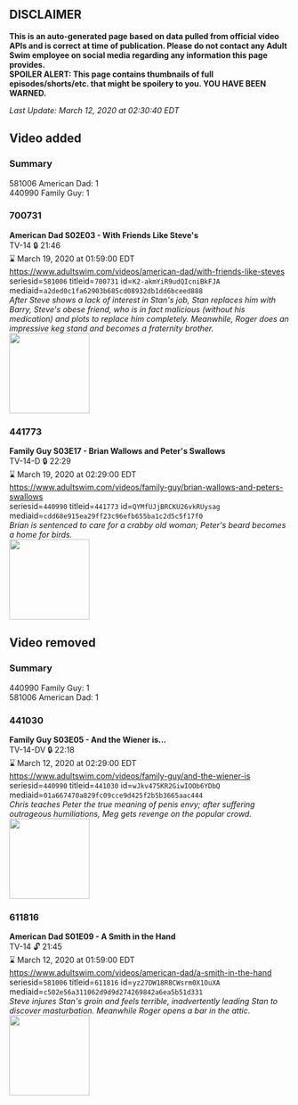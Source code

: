 ## DISCLAIMER
**This is an auto-generated page based on data pulled from official video APIs and is correct at time of publication. Please do not contact any Adult Swim employee on social media regarding any information this page provides.**  
**SPOILER ALERT: This page contains thumbnails of full episodes/shorts/etc. that might be spoilery to you. YOU HAVE BEEN WARNED.**  

_Last Update: March 12, 2020 at 02:30:40 EDT_
## Video added
### Summary
581006 American Dad: 1  
440990 Family Guy: 1  
### 700731
**American Dad S02E03 - With Friends Like Steve's**  
TV-14 🔒 21:46  
⌛ March 19, 2020 at 01:59:00 EDT  
https://www.adultswim.com/videos/american-dad/with-friends-like-steves  
seriesid=`581006` titleid=`700731` id=`K2-akmYiR9udQIcniBkFJA` mediaid=`a2ded0c1fa62903b685cd08932db1dd6bceed888`  
_After Steve shows a lack of interest in Stan's job, Stan replaces him with Barry, Steve's obese friend, who is in fact malicious (without his medication) and plots to replace him completely. Meanwhile, Roger does an impressive keg stand and becomes a fraternity brother._  
<a href="https://i.cdn.turner.com/adultswim/big/image-upload/thumbnails/thumb-2_image-15200194434854.jpg"><img src="https://i.cdn.turner.com/adultswim/big/image-upload/thumbnails/thumb-2_image-15200194434854.jpg" height="144px" /></a>
### 441773
**Family Guy S03E17 - Brian Wallows and Peter's Swallows**  
TV-14-D 🔒 22:29  
⌛ March 19, 2020 at 02:29:00 EDT  
https://www.adultswim.com/videos/family-guy/brian-wallows-and-peters-swallows  
seriesid=`440990` titleid=`441773` id=`QYMfUJjBRCKU26vkRUysag` mediaid=`cdd68e915ea29ff23c96efb655ba1c2d5c5f17f0`  
_Brian is sentenced to care for a crabby old woman; Peter's beard becomes a home for birds._  
<a href="https://i.cdn.turner.com/adultswim/big/image-upload/thumbnails/thumb-2_image-154204163591820.jpg"><img src="https://i.cdn.turner.com/adultswim/big/image-upload/thumbnails/thumb-2_image-154204163591820.jpg" height="144px" /></a>
## Video removed
### Summary
440990 Family Guy: 1  
581006 American Dad: 1  
### 441030
**Family Guy S03E05 - And the Wiener is...**  
TV-14-DV 🔒 22:18  
⌛ March 12, 2020 at 02:29:00 EDT  
https://www.adultswim.com/videos/family-guy/and-the-wiener-is  
seriesid=`440990` titleid=`441030` id=`wJkv475KR2GiwIOOb6YDbQ` mediaid=`01a667470a829fc09cce9d425f2b5b3665aac444`  
_Chris teaches Peter the true meaning of penis envy; after suffering outrageous humiliations, Meg gets revenge on the popular crowd._  
<a href="https://i.cdn.turner.com/adultswim/big/image-upload/thumbnails/thumb-2_image-154144774451414.jpg"><img src="https://i.cdn.turner.com/adultswim/big/image-upload/thumbnails/thumb-2_image-154144774451414.jpg" height="144px" /></a>
### 611816
**American Dad S01E09 - A Smith in the Hand**  
TV-14 🔓 21:45  
⌛ March 12, 2020 at 01:59:00 EDT  
https://www.adultswim.com/videos/american-dad/a-smith-in-the-hand  
seriesid=`581006` titleid=`611816` id=`yz27DW18R8CWsrm0X1OuXA` mediaid=`c502e56a311062d9d9d274269842a6ea5b51d331`  
_Steve injures Stan's groin and feels terrible, inadvertently leading Stan to discover masturbation. Meanwhile Roger opens a bar in the attic._  
<a href="https://i.cdn.turner.com/adultswim/big/image-upload/thumbnails/thumb-2_image-151991858335914.jpg"><img src="https://i.cdn.turner.com/adultswim/big/image-upload/thumbnails/thumb-2_image-151991858335914.jpg" height="144px" /></a>
